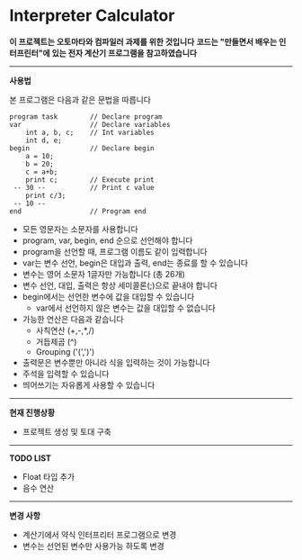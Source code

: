 # Interpreter Calculator


**이 프로젝트는 오토마타와 컴파일러 과제를 위한 것입니다**
**코드는 "만들면서 배우는 인터프린터"에 있는 전자 계산기 프로그램을 참고하였습니다**

---


**사용법**

본 프로그램은 다음과 같은 문법을 따릅니다

```
program task        // Declare program
var                 // Declare variables
    int a, b, c;    // Int variables
    int d, e;
begin               // Declare begin
    a = 10;
    b = 20;
    c = a+b;
    print c;        // Execute print
 -- 30 --           // Print c value
    print c/3;
 -- 10 --
end                 // Program end
```

 * 모든 영문자는 소문자를 사용합니다
 * program, var, begin, end 순으로 선언해야 합니다
 * program을 선언할 때, 프로그램 이름도 같이 입력합니다
 * var는 변수 선언, begin은 대입과 출력, end는 종료를 할 수 있습니다
 * 변수는 영어 소문자 1글자만 가능합니다 (총 26개)
 * 변수 선언, 대입, 출력은 항상 세미콜론(;)으로 끝내야 합니다
 * begin에서는 선언한 변수에 값을 대입할 수 있습니다
   * var에서 선언하지 않은 변수는 값을 대입할 수 없습니다
 * 가능한 연산은 다음과 같습니다
   * 사칙연산 (+,-,*,/)
   * 거듭제곱 (^)
   * Grouping ('(',')')
 * 출력문은 변수뿐만 아니라 식을 입력하는 것이 가능합니다
 * 주석을 입력할 수 있습니다
 * 띄어쓰기는 자유롭게 사용할 수 있습니다

---


**현재 진행상황**
 * 프로젝트 생성 및 토대 구축

---


**TODO LIST**
 * Float 타입 추가
 * 음수 연산

---


**변경 사항**
 * 계산기에서 약식 인터프리터 프로그램으로 변경
 * 변수는 선언된 변수만 사용가능 하도록 변경